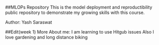 ##MLOPs Repository 
This is the model deployment and reproductibility public repository to demonstrate my growing skills with this course.

Author: Yash Saraswat

##Edit(week 1) More About me:
I am learning to use Hitgub issues
Also I love gardening and long distance biking